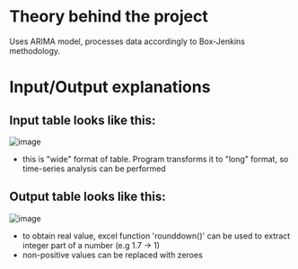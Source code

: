 # Theory behind the project
Uses ARIMA model, processes data accordingly to Box-Jenkins methodology.
# Input/Output explanations
## Input table looks like this:
![image](https://github.com/user-attachments/assets/fcc07f98-b8f9-4dd6-843a-f2a8c41ab4d2)
- this is "wide" format of table. Program transforms it to "long" format, so time-series analysis can be performed
## Output table looks like this:
![image](https://github.com/user-attachments/assets/c8807583-fc58-4e49-9870-5ca559051571)
- to obtain real value, excel function 'rounddown()' can be used to extract integer part of a number (e.g 1.7 -> 1)
- non-positive values can be replaced with zeroes

